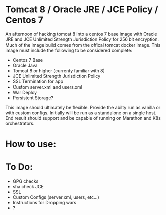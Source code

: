 # Tomcat 8 / Oracle JRE / JCE Policy / Centos 7 
An afternoon of hacking tomcat 8 into a centos 7 base image with Oracle JRE and JCE Unlimited Strength Jurisdiction Policy for 256 bit encryption. Much of the image build comes from the offical tomcat docker image. This image must include the following to be considered complete:

- Centos 7 Base 
- Oracle Java 
- Tomcat 8 or higher (currenty familiar with 8)
- JCE Unlimited Strength Jurisdiction Policy 
- SSL Termination for app 
- Custom server.xml and users.xml
- War Deploy
- Persistent Storage? 

This image should ultimately be flexible. Provide the abilty run as vanilla or with custom configs. Initially will be run as a standalone on a single host. End result should support and be capable of running on Marathon and K8s orchestrators.

# How to use:


# To Do:
- GPG checks 
- sha check JCE 
- SSL 
- Custom Configs (server.xml, users, etc...)
- Instructions for Dropping wars
- ? 